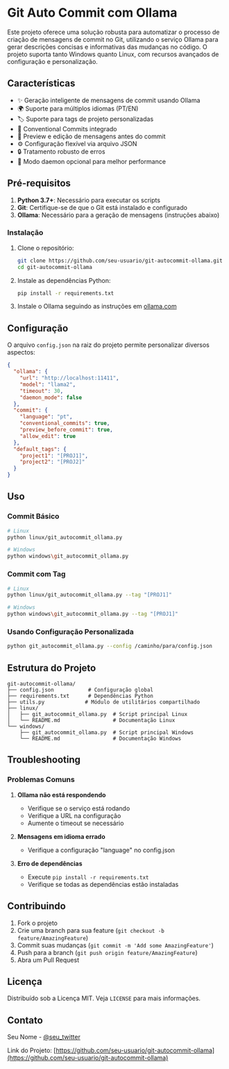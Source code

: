 # Git Auto Commit com Ollama

Este projeto oferece uma solução robusta para automatizar o processo de criação de mensagens de commit no Git, utilizando o serviço Ollama para gerar descrições concisas e informativas das mudanças no código. O projeto suporta tanto Windows quanto Linux, com recursos avançados de configuração e personalização.

## Características

- ✨ Geração inteligente de mensagens de commit usando Ollama
- 🌍 Suporte para múltiplos idiomas (PT/EN)
- 🏷️ Suporte para tags de projeto personalizadas
- 📝 Conventional Commits integrado
- 👀 Preview e edição de mensagens antes do commit
- ⚙️ Configuração flexível via arquivo JSON
- 🔒 Tratamento robusto de erros
- 🚀 Modo daemon opcional para melhor performance

## Pré-requisitos

1. **Python 3.7+**: Necessário para executar os scripts
2. **Git**: Certifique-se de que o Git está instalado e configurado
3. **Ollama**: Necessário para a geração de mensagens (instruções abaixo)

### Instalação

1. Clone o repositório:
   ```bash
   git clone https://github.com/seu-usuario/git-autocommit-ollama.git
   cd git-autocommit-ollama
   ```

2. Instale as dependências Python:
   ```bash
   pip install -r requirements.txt
   ```

3. Instale o Ollama seguindo as instruções em [ollama.com](https://ollama.com)

## Configuração

O arquivo `config.json` na raiz do projeto permite personalizar diversos aspectos:

```json
{
  "ollama": {
    "url": "http://localhost:11411",
    "model": "llama2",
    "timeout": 30,
    "daemon_mode": false
  },
  "commit": {
    "language": "pt",
    "conventional_commits": true,
    "preview_before_commit": true,
    "allow_edit": true
  },
  "default_tags": {
    "project1": "[PROJ1]",
    "project2": "[PROJ2]"
  }
}
```

## Uso

### Commit Básico

```bash
# Linux
python linux/git_autocommit_ollama.py

# Windows
python windows\git_autocommit_ollama.py
```

### Commit com Tag

```bash
# Linux
python linux/git_autocommit_ollama.py --tag "[PROJ1]"

# Windows
python windows\git_autocommit_ollama.py --tag "[PROJ1]"
```

### Usando Configuração Personalizada

```bash
python git_autocommit_ollama.py --config /caminho/para/config.json
```

## Estrutura do Projeto

```
git-autocommit-ollama/
├── config.json           # Configuração global
├── requirements.txt      # Dependências Python
├── utils.py             # Módulo de utilitários compartilhado
├── linux/
│   ├── git_autocommit_ollama.py  # Script principal Linux
│   └── README.md                 # Documentação Linux
└── windows/
    ├── git_autocommit_ollama.py  # Script principal Windows
    └── README.md                 # Documentação Windows
```

## Troubleshooting

### Problemas Comuns

1. **Ollama não está respondendo**
   - Verifique se o serviço está rodando
   - Verifique a URL na configuração
   - Aumente o timeout se necessário

2. **Mensagens em idioma errado**
   - Verifique a configuração "language" no config.json

3. **Erro de dependências**
   - Execute `pip install -r requirements.txt`
   - Verifique se todas as dependências estão instaladas

## Contribuindo

1. Fork o projeto
2. Crie uma branch para sua feature (`git checkout -b feature/AmazingFeature`)
3. Commit suas mudanças (`git commit -m 'Add some AmazingFeature'`)
4. Push para a branch (`git push origin feature/AmazingFeature`)
5. Abra um Pull Request

## Licença

Distribuído sob a Licença MIT. Veja `LICENSE` para mais informações.

## Contato

Seu Nome - [@seu_twitter](https://twitter.com/seu_twitter)

Link do Projeto: [https://github.com/seu-usuario/git-autocommit-ollama](https://github.com/seu-usuario/git-autocommit-ollama)
